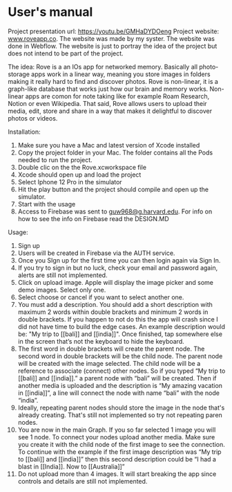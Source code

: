 #  User's manual

Project presentation url: https://youtu.be/GMHaDYDOeng
Project website: www.roveapp.co. The website was made by my syster. The website was done in Webflow. The website is just to portray the idea of the project but does not intend to be part of the project.

The idea:
Rove is a an IOs app for networked memory. Basically all photo-storage apps work in a linear way, meaning you store images in folders making it really hard to find and discover photos. Rove is non-linear, it is a graph-like database that works just how our brain and memory works. Non-linear apps are comon for note taking like for example Roam Research, Notion or even Wikipedia. That said, Rove allows users to upload their media, edit, store and share in a way that makes it delightful to discover photos or videos.

Installation:
1) Make sure you have a Mac and latest version of Xcode installed
2) Copy the project folder in your Mac. The folder contains all the Pods needed to run the project.
3) Double clic on the the Rove.xcworkspace file
4) Xcode should open up and load the project
5) Select Iphone 12 Pro in the simulator
6) Hit the play button and the project should compile and open up the simulator. 
7) Start with the usage
8) Access to Firebase was sent to guw968@g.harvard.edu. For info on how to see the info on Firebase read the DESIGN.MD

Usage:

1) Sign up
2) Users will be created in Firebase via the AUTH service.
3) Once you SIgn up for the first time you can then login again via Sign In.
4) If you try to sign in but no luck, check your email and password again, alerts are still not implemented.
5) Click on upload image. Apple will display the image picker and some demo images. Select only one.
6) Select choose or cancel if you want to select another one.
7) You must add a description. You should add a short description with maximum 2 words within double brackets and minimum 2 words in double brackets. If you happen to not do this the app will crash since I did not have time to build the edge cases. An example description would be: "My trip to [[bali]] and [[india]]". Once finished, tap somewhere else in the screen that’s not the keyboard to hide the keyboard.
8) The first word in double brackets will create the parent node. The second word in double brackets will be the child node. The parent node will be created with the image selected. The child node will be a reference to associate (connect) other nodes. So if you typed “My trip to [[bali]] and [[india]].” a parent node with “bali” will be created. Then if another media is uploaded and the description is “My amazing vacation in [[india]]”, a line will connect the node with name “bali” with the node “india”.
9) Ideally, repeating parent nodes should store the image in the node that's already creating. That's still not implemented so try not repeating paren nodes.
10) You are now in the main Graph. If you so far selected 1 image you will see 1 node. To connect your nodes upload another media. Make sure you create it with the child node of the first image to see the connection. To continue with the example if the first image description was  “My trip to [[bali]] and [[india]]” then this second description could be “I had a blast in [[India]]. Now to [[Australia]]”
11) Do not upload more than 4 images. It will start breaking the app since controls and details are still not implemented.



